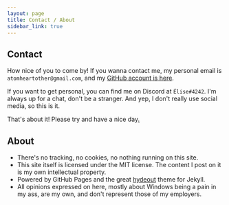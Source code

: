 ```yaml
---
layout: page
title: Contact / About
sidebar_link: true
---
```

## Contact
How nice of you to come by!  If you wanna contact me, my personal email is `atomheartother@gmail.com`, and my [GitHub account is here](https://github.com/atomheartother).

If you want to get personal, you can find me on Discord at `Élise#4242`. I'm always up for a chat, don't be a stranger. And yep, I don't really use social media, so this is it.

That's about it! Please try and have a nice day[.](https://www.youtube.com/watch?v=Stg6fWCy6mA)

## About
- There's no tracking, no cookies, no nothing running on this site.
- This site itself is licensed under the MIT license. The content I post on it is my own intellectual property. 
- Powered by GitHub Pages and the great [hydeout](https://github.com/fongandrew/hydeout) theme for Jekyll.
- All opinions expressed on here, mostly about Windows being a pain in my ass, are my own, and don't represent those of my employers.
